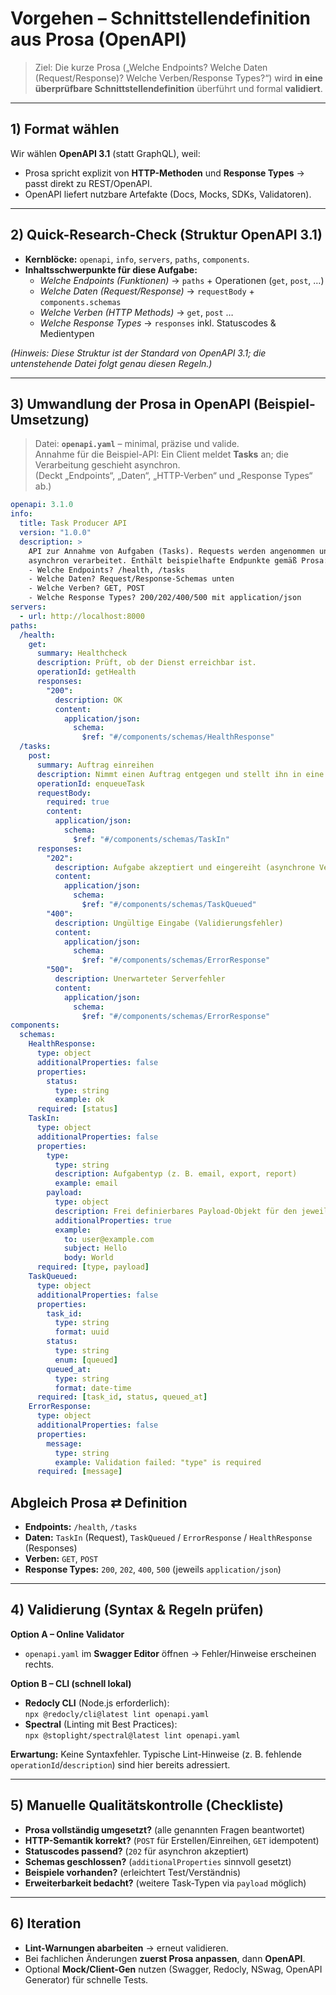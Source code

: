 # Vorgehen – Schnittstellendefinition aus Prosa (OpenAPI)

> Ziel: Die kurze Prosa („Welche Endpoints? Welche Daten (Request/Response)? Welche Verben/Response Types?“) wird **in eine überprüfbare Schnittstellendefinition** überführt und formal **validiert**.

---

## 1) Format wählen

Wir wählen **OpenAPI 3.1** (statt GraphQL), weil:
- Prosa spricht explizit von **HTTP-Methoden** und **Response Types** → passt direkt zu REST/OpenAPI.
- OpenAPI liefert nutzbare Artefakte (Docs, Mocks, SDKs, Validatoren).

---

## 2) Quick-Research-Check (Struktur OpenAPI 3.1)

- **Kernblöcke:** `openapi`, `info`, `servers`, `paths`, `components`.
- **Inhaltsschwerpunkte für diese Aufgabe:**
  - *Welche Endpoints (Funktionen)* → `paths` + Operationen (`get`, `post`, …)
  - *Welche Daten (Request/Response)* → `requestBody` + `components.schemas`
  - *Welche Verben (HTTP Methods)* → `get`, `post` …
  - *Welche Response Types* → `responses` inkl. Statuscodes & Medientypen

*(Hinweis: Diese Struktur ist der Standard von OpenAPI 3.1; die untenstehende Datei folgt genau diesen Regeln.)*

---

## 3) Umwandlung der Prosa in OpenAPI (Beispiel-Umsetzung)

> Datei: **`openapi.yaml`** – minimal, präzise und valide.  
> Annahme für die Beispiel-API: Ein Client meldet **Tasks** an; die Verarbeitung geschieht asynchron.  
> (Deckt „Endpoints“, „Daten“, „HTTP-Verben“ und „Response Types“ ab.)

```yaml
openapi: 3.1.0
info:
  title: Task Producer API
  version: "1.0.0"
  description: >
    API zur Annahme von Aufgaben (Tasks). Requests werden angenommen und
    asynchron verarbeitet. Enthält beispielhafte Endpunkte gemäß Prosa:
    - Welche Endpoints? /health, /tasks
    - Welche Daten? Request/Response-Schemas unten
    - Welche Verben? GET, POST
    - Welche Response Types? 200/202/400/500 mit application/json
servers:
  - url: http://localhost:8000
paths:
  /health:
    get:
      summary: Healthcheck
      description: Prüft, ob der Dienst erreichbar ist.
      operationId: getHealth
      responses:
        "200":
          description: OK
          content:
            application/json:
              schema:
                $ref: "#/components/schemas/HealthResponse"
  /tasks:
    post:
      summary: Auftrag einreihen
      description: Nimmt einen Auftrag entgegen und stellt ihn in eine Queue (asynchron).
      operationId: enqueueTask
      requestBody:
        required: true
        content:
          application/json:
            schema:
              $ref: "#/components/schemas/TaskIn"
      responses:
        "202":
          description: Aufgabe akzeptiert und eingereiht (asynchrone Verarbeitung)
          content:
            application/json:
              schema:
                $ref: "#/components/schemas/TaskQueued"
        "400":
          description: Ungültige Eingabe (Validierungsfehler)
          content:
            application/json:
              schema:
                $ref: "#/components/schemas/ErrorResponse"
        "500":
          description: Unerwarteter Serverfehler
          content:
            application/json:
              schema:
                $ref: "#/components/schemas/ErrorResponse"
components:
  schemas:
    HealthResponse:
      type: object
      additionalProperties: false
      properties:
        status:
          type: string
          example: ok
      required: [status]
    TaskIn:
      type: object
      additionalProperties: false
      properties:
        type:
          type: string
          description: Aufgabentyp (z. B. email, export, report)
          example: email
        payload:
          type: object
          description: Frei definierbares Payload-Objekt für den jeweiligen Typ
          additionalProperties: true
          example:
            to: user@example.com
            subject: Hello
            body: World
      required: [type, payload]
    TaskQueued:
      type: object
      additionalProperties: false
      properties:
        task_id:
          type: string
          format: uuid
        status:
          type: string
          enum: [queued]
        queued_at:
          type: string
          format: date-time
      required: [task_id, status, queued_at]
    ErrorResponse:
      type: object
      additionalProperties: false
      properties:
        message:
          type: string
          example: Validation failed: "type" is required
      required: [message]
```

## Abgleich Prosa ⇄ Definition

- **Endpoints:** `/health`, `/tasks`  
- **Daten:** `TaskIn` (Request), `TaskQueued` / `ErrorResponse` / `HealthResponse` (Responses)  
- **Verben:** `GET`, `POST`  
- **Response Types:** `200`, `202`, `400`, `500` (jeweils `application/json`)

---

## 4) Validierung (Syntax & Regeln prüfen)

**Option A – Online Validator**  
- `openapi.yaml` im **Swagger Editor** öffnen → Fehler/Hinweise erscheinen rechts.

**Option B – CLI (schnell lokal)**  
- **Redocly CLI** (Node.js erforderlich):  
  `npx @redocly/cli@latest lint openapi.yaml`  
- **Spectral** (Linting mit Best Practices):  
  `npx @stoplight/spectral@latest lint openapi.yaml`

**Erwartung:** Keine Syntaxfehler. Typische Lint-Hinweise (z. B. fehlende `operationId`/`description`) sind hier bereits adressiert.

---

## 5) Manuelle Qualitätskontrolle (Checkliste)

-  **Prosa vollständig umgesetzt?** (alle genannten Fragen beantwortet)  
-  **HTTP-Semantik korrekt?** (`POST` für Erstellen/Einreihen, `GET` idempotent)  
-  **Statuscodes passend?** (`202` für asynchron akzeptiert)  
-  **Schemas geschlossen?** (`additionalProperties` sinnvoll gesetzt)  
-  **Beispiele vorhanden?** (erleichtert Test/Verständnis)  
-  **Erweiterbarkeit bedacht?** (weitere Task-Typen via `payload` möglich)

---

## 6) Iteration

- **Lint-Warnungen abarbeiten** → erneut validieren.  
- Bei fachlichen Änderungen **zuerst Prosa anpassen**, dann **OpenAPI**.  
- Optional **Mock/Client-Gen** nutzen (Swagger, Redocly, NSwag, OpenAPI Generator) für schnelle Tests.

